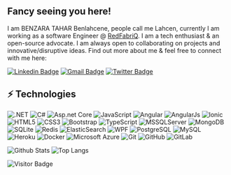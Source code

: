 ## Fancy seeing you here!

I am BENZARA TAHAR Benlahcene, people call me Lahcen, currently I am working as a software Engineer @  [RedFabriQ](https://redfabriq.com/). I am a tech enthusiast & an open-source advocate. I am always open to collaborating on projects and innovative/disruptive ideas. Find out more about me & feel free to connect with me here:

[![Linkedin Badge](https://img.shields.io/badge/-benzara.tahar-blue?style=?style=flat-square&logo=appveyor&logo=Linkedin&logoColor=white&link=https://www.linkedin.com/in/belahcen-benzara-tahar/)](https://www.linkedin.com/in/belahcen-benzara-tahar/)
[![Gmail Badge](https://img.shields.io/badge/benzara.tahar@gmail.com-c14438?style=?style=flat-square&logo=appveyor&logo=Gmail&logoColor=white&link=mailto:benzara.tahar@gmail.com)](mailto:benzara.tahar@gmail.com)
[![Twitter Badge](https://img.shields.io/badge/-benzara.tahar-blue?style=?style=flat-square&logo=appveyor&logo=Twitter&logoColor=white&link=https://twitter.com/BenzaraTahar/)](https://twitter.com/BenzaraTahar)

## ⚡ Technologies

![.NET](https://img.shields.io/badge/-dotnet-blue?style=plastic&logo=.net)
![C#](https://img.shields.io/badge/-CSharp-orange?style=plastic&logo=c)
![Asp.net Core](https://img.shields.io/badge/-Asp?style=plastic&logo=asp)
![JavaScript](https://img.shields.io/badge/-JavaScript-black?style=plastic&logo=javascript)
![Angular](https://img.shields.io/badge/-Angular-red?style=plastic&logo=Angular)
![AngularJs](https://img.shields.io/badge/-AngularJs-red?style=plastic&logo=AngularJs)
![Ionic](https://img.shields.io/badge/-Ionic-black?style=plastic&logo=Ionic)
![HTML5](https://img.shields.io/badge/-HTML5-E34F26?style=plastic&logo=html5&logoColor=white)
![CSS3](https://img.shields.io/badge/-CSS3-1572B6?style=plastic&logo=css3)
![Bootstrap](https://img.shields.io/badge/-Bootstrap-563D7C?style=plastic&logo=bootstrap)
![TypeScript](https://img.shields.io/badge/-TypeScript-007ACC?style=plastic&logo=typescript)
![MSSQLServer](https://img.shields.io/badge/-SQLServer-black?style=plastic&logo=microsoftsqlserver)
![MongoDB](https://img.shields.io/badge/-MongoDB-black?style=plastic&logo=mongodb)
![SQLite](https://img.shields.io/badge/-sqlite-red?style=plastic&logo=sqlite)
![Redis](https://img.shields.io/badge/-Redis-black?style=plastic&logo=Redis)
![ElasticSearch](https://img.shields.io/badge/-ElasticSearch-005571?style=plastic&logo=elasticsearch)
![WPF](https://img.shields.io/badge/-wpf-00599C?style=plastic&logo=windows)
![PostgreSQL](https://img.shields.io/badge/-PostgreSQL-336791?style=plastic&logo=postgresql)
![MySQL](https://img.shields.io/badge/-MySQL-black?style=plastic&logo=mysql)
![Heroku](https://img.shields.io/badge/-Heroku-430098?style=plastic&logo=heroku)
![Docker](https://img.shields.io/badge/-Docker-black?style=plastic&logo=docker)
![Microsoft Azure](https://img.shields.io/badge/Microsoft%20Azure-232F7E?style=plastic&logo=microsoft-azure)
![Git](https://img.shields.io/badge/-Git-black?style=plastic&logo=git)
![GitHub](https://img.shields.io/badge/-GitHub-181717?style=plastic&logo=github)
![GitLab](https://img.shields.io/badge/-GitLab-FCA121?style=plastic&logo=gitlab)

![Github Stats](https://github-readme-stats.vercel.app/api?username=benzara-tahar&count_private=true&show_icons=true&include_all_commits=true)
![Top Langs](https://github-readme-stats.vercel.app/api/top-langs/?username=benzara-tahar&hide=TeX&layout=compact)

![Visitor Badge](https://visitor-badge.laobi.icu/badge?page_id=benzara-tahar)
